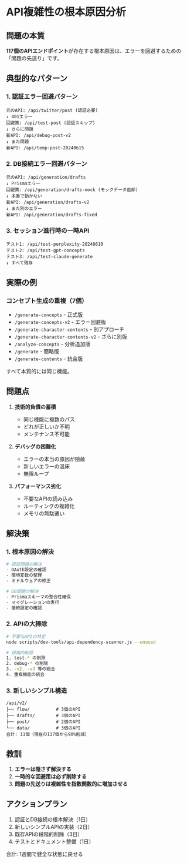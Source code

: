 # API複雑性の根本原因分析

## 問題の本質
**117個のAPIエンドポイント**が存在する根本原因は、エラーを回避するための「問題の先送り」です。

## 典型的なパターン

### 1. 認証エラー回避パターン
```
元のAPI: /api/twitter/post (認証必要)
↓ 401エラー
回避策: /api/test-post (認証スキップ)
↓ さらに問題
新API: /api/debug-post-v2
↓ また問題
新API: /api/temp-post-20240615
```

### 2. DB接続エラー回避パターン
```
元のAPI: /api/generation/drafts
↓ Prismaエラー
回避策: /api/generation/drafts-mock (モックデータ返却)
↓ 本番で動かない
新API: /api/generation/drafts-v2
↓ また別のエラー
新API: /api/generation/drafts-fixed
```

### 3. セッション進行時の一時API
```
テスト1: /api/test-perplexity-20240610
テスト2: /api/test-gpt-concepts
テスト3: /api/test-claude-generate
↓ すべて残存
```

## 実際の例

### コンセプト生成の重複（7個）
- `/generate-concepts` - 正式版
- `/generate-concepts-v2` - エラー回避版
- `/generate-character-contents` - 別アプローチ
- `/generate-character-contents-v2` - さらに別版
- `/analyze-concepts` - 分析追加版
- `/generate` - 簡略版
- `/generate-contents` - 統合版

すべて本質的には同じ機能。

## 問題点

1. **技術的負債の蓄積**
   - 同じ機能に複数のパス
   - どれが正しいか不明
   - メンテナンス不可能

2. **デバッグの困難化**
   - エラーの本当の原因が隠蔽
   - 新しいエラーの温床
   - 無限ループ

3. **パフォーマンス劣化**
   - 不要なAPIの読み込み
   - ルーティングの複雑化
   - メモリの無駄遣い

## 解決策

### 1. 根本原因の解決
```bash
# 認証問題の解決
- OAuth設定の確認
- 環境変数の整理
- ミドルウェアの修正

# DB問題の解決
- Prismaスキーマの整合性確保
- マイグレーションの実行
- 接続設定の確認
```

### 2. APIの大掃除
```bash
# 不要なAPIの特定
node scripts/dev-tools/api-dependency-scanner.js --unused

# 段階的削除
1. test-* の削除
2. debug-* の削除
3. -v2, -v3 等の統合
4. 重複機能の統合
```

### 3. 新しいシンプル構造
```
/api/v2/
├── flow/          # 3個のAPI
├── drafts/        # 3個のAPI
├── post/          # 2個のAPI
└── data/          # 3個のAPI
合計: 11個（現在の117個から90%削減）
```

## 教訓

1. **エラーは隠さず解決する**
2. **一時的な回避策は必ず削除する**
3. **問題の先送りは複雑性を指数関数的に増加させる**

## アクションプラン

1. 認証とDB接続の根本解決（1日）
2. 新しいシンプルAPIの実装（2日）
3. 既存APIの段階的削除（3日）
4. テストとドキュメント整備（1日）

合計: 1週間で健全な状態に戻せる